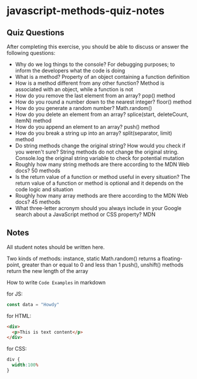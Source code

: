 # javascript-methods-quiz-notes

## Quiz Questions

After completing this exercise, you should be able to discuss or answer the following questions:

- Why do we log things to the console?
For debugging purposes; to inform the developers what the code is doing
- What is a method?
Property of an object containing a function definition
- How is a method different from any other function?
Method is associated with an object, while a function is not
- How do you remove the last element from an array?
pop() method
- How do you round a number down to the nearest integer?
floor() method
- How do you generate a random number?
Math.random()
- How do you delete an element from an array?
splice(start, deleteCount, itemN) method
- How do you append an element to an array?
push() method
- How do you break a string up into an array?
split(separator, limit) method
- Do string methods change the original string? How would you check if you weren't sure?
String methods do not change the original string. Console.log the original string variable to check for potential mutation
- Roughly how many string methods are there according to the MDN Web docs?
50 methods
- Is the return value of a function or method useful in every situation?
The return value of a function or method is optional and it depends on the code logic and situation
- Roughly how many array methods are there according to the MDN Web docs?
45 methods
- What three-letter acronym should you always include in your Google search about a JavaScript method or CSS property?
MDN

## Notes

All student notes should be written here.

Two kinds of methods: instance, static
Math.random() returns a floating-point, greater than or equal to 0 and less than 1
push(), unshift() methods return the new length of the array

How to write `Code Examples` in markdown

for JS:
```javascript
const data = "Howdy"
```

for HTML:
```html
<div>
  <p>This is text content</p>
</div>
```

for CSS:
```css
div {
  width:100%
}
```
